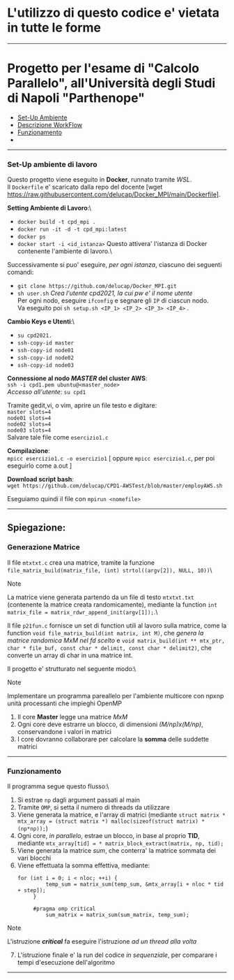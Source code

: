# L'utilizzo di questo codice e' vietata in tutte le forme

---

# Progetto per l'esame di "Calcolo Parallelo", all'Università degli Studi di Napoli "Parthenope"

- [Set-Up Ambiente](###Set-Up-ambiente-di-lavoro)
- [Descrizione WorkFlow](###Spiegazione)
- [Funzionamento](###Funzionamento)
- 
---

### Set-Up ambiente di lavoro

Questo progetto viene eseguito in **Docker**, runnato tramite *WSL*.\
Il `Dockerfile` e' scaricato dalla repo del docente [wget https://raw.githubusercontent.com/delucap/Docker_MPI/main/Dockerfile].

**Setting Ambiente di Lavoro**:\
 - `docker build -t cpd_mpi .`
 - `docker run -it -d -t cpd_mpi:latest`
 - `docker ps`
 - `docker start -i <id_istanza>`
Questo attivera' l'istanza di Docker contenente l'ambiente di lavoro.\

Successivamente si puo' eseguire, *per ogni istanza*, ciascuno dei seguenti comandi:
- `git clone https://github.com/delucap/Docker_MPI.git`
- `sh user.sh` *Crea l'utente cpd2021, la cui pw e' il nome utente*\
Per ogni nodo, eseguire `ifconfig` e segnare gli `IP` di ciascun nodo.\
Va eseguito poi `sh setup.sh <IP_1> <IP_2> <IP_3> <IP_4>` .

**Cambio Keys e Utenti**:\
- `su cpd2021.`
- `ssh-copy-id master`
- `ssh-copy-id node01`
- `ssh-copy-id node02`
- `ssh-copy-id node03`

**Connessione al nodo *MASTER* del cluster AWS**:\
`ssh -i cpd1.pem ubuntu@<master_node>`\
*Accesso all'utente*:
`su cpd1`

Tramite gedit,vi, o vim, aprire un file testo e digitare:\
`master slots=4`\
`node01 slots=4`\
`node02 slots=4`\
`node03 slots=4`\
Salvare tale file come `esercizio1.c`

**Compilazione**:\
`mpicc esercizio1.c -o esercizio1` [ oppure `mpicc esercizio1.c`, per poi eseguirlo come a.out ]

**Download script bash**:\
`wget https://github.com/delucap/CPD1-AWSTest/blob/master/employAWS.sh`

Eseguiamo quindi il file con `mpirun <nomefile>`

---

## Spiegazione:

### Generazione Matrice

Il file `mtxtxt.c` crea una matrice, tramite la funzione `file_matrix_build(matrix_file, (int) strtol((argv[2]), NULL, 10))`\
> [!NOTE]
> La matrice viene generata partendo da un file di testo `mtxtxt.txt` (contenente la matrice creata randomicamente), mediante la function `int matrix_file = matrix_rdwr_append_init(argv[1]);`.\

Il file `p21fun.c` fornisce un set di function utili al lavoro sulla matrice, come la function `void file_matrix_build(int matrix, int M)`, che *genera la matrice randomica MxM nel fd scelto* e `void matrix_build(int ** mtx_ptr, char * file_buf, const char * delimit, const char * delimit2)`, che converte un array di char in una matrice int.

Il progetto e' strutturato nel seguente modo:\
>[!NOTE]
>Implementare un programma pareallelo per l'ambiente multicore con npxnp unità processanti che impieghi OpenMP
1. Il core **Master** legge una matrice *MxM*
2. Ogni core deve estrarre un blocco, di dimensioni *(M/np)x(M/np)*, conservandone i valori in matrici
3. I core dovranno collaborare per calcolare la **somma** delle suddette matrici

---

### Funzionamento

Il programma segue questo flusso:\
1. Si estrae `np` dagli argument passati al main
2. Tramite `OMP`, si setta il numero di threads da utilizzare
3. Viene generata la matrice, e l'array di matrici (mediante `struct matrix * mtx_array = (struct matrix *) malloc(sizeof(struct matrix) * (np*np));`)
4. Ogni core, *in parallelo*,  estrae un blocco, in base al proprio **TID**, mediante `mtx_array[tid] = * matrix_block_extract(matrix, np, tid);`
5. Viene generata la matrice *sum*, che conterra' la matrice sommata dei vari blocchi
6. Viene effettuata la somma effettiva, mediante:
   ```
   for (int i = 0; i < nloc; ++i) {
            temp_sum = matrix_sum(temp_sum, &mtx_array[i + nloc * tid + step]);
        }

        #pragma omp critical
            sum_matrix = matrix_sum(sum_matrix, temp_sum);
   ```
  
>[!NOTE]
> L'istruzione ***critical*** fa eseguire l'istruzione *ad un thread alla volta*
7. L'istruzione finale e' la run del codice *in sequenziale*, per comparare i tempi d'esecuzione dell'algoritmo

---
